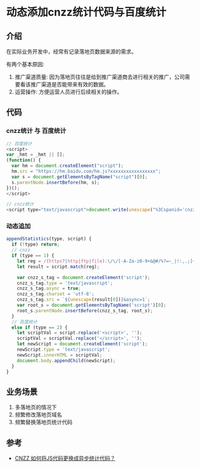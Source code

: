 # 动态添加cnzz统计代码与百度统计

## 介绍

在实际业务开发中，经常有记录落地页数据来源的需求。

有两个基本原因:
1. 推广渠道质量: 因为落地页往往是给到推广渠道商去进行相关的推广，公司需要看该推广渠道是否能带来有效的数据。
2. 运营操作: 方便运营人员进行后续相关的操作。

## 代码

### cnzz统计 与 百度统计
```javascript
// 百度统计
<script>
var _hmt = _hmt || [];
(function() {
  var hm = document.createElement("script");
  hm.src = "https://hm.baidu.com/hm.js?xxxxxxxxxxxxxxxxx";
  var s = document.getElementsByTagName("script")[0]; 
  s.parentNode.insertBefore(hm, s);
})();
</script>

// cnzz统计
<script type="text/javascript">document.write(unescape("%3Cspanid='cnzz_stat_icon_000000001'%3E%3C/span%3E%3Cscript src='https://v1.cnzzcom/z_stat.php%3Fid%0000001' type='text/javascript'%3E%3C/script%3E"))</script>
```

### 动态追加
```javascript
appendStatistics(type, script) {
  if (!type) return;
  // cnzz
  if (type == 1) {
    let reg = /(https?|http|ftp|file):\/\/[-A-Za-z0-9+&@#/%?=~_|!:,.;]+[-A-Za-z0-9+&@#/%?=~_|]/g;
    let result = script.match(reg);

    var cnzz_s_tag = document.createElement('script');
    cnzz_s_tag.type = 'text/javascript';
    cnzz_s_tag.async = true;
    cnzz_s_tag.charset = 'utf-8';
    cnzz_s_tag.src = `${unescape(result[0])}&async=1`;
    var root_s = document.getElementsByTagName('script')[0];
    root_s.parentNode.insertBefore(cnzz_s_tag, root_s);
  }
  // 百度统计
  else if (type == 2) {
    let scriptVal = script.replace('<script>', '');
    scriptVal = scriptVal.replace('</script>', '');
    let newScript = document.createElement('script');
    newScript.type = 'text/javascript';
    newScript.innerHTML = scriptVal;
    document.body.appendChild(newScript);
  }
}
```

## 业务场景

1. 多落地页的情况下
2. 频繁修改落地页域名
3. 频繁替换落地页统计代码

## 参考

- [CNZZ 如何将JS代码更换成异步统计代码？](https://help.cnzz.com/support/kuaisuanzhuangdaima/2016/1011/185.html)